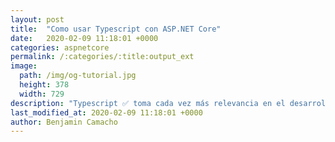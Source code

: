 ```yaml
---
layout: post
title:  "Como usar Typescript con ASP.NET Core"
date:   2020-02-09 11:18:01 +0000
categories: aspnetcore
permalink: /:categories/:title:output_ext
image:
  path: /img/og-tutorial.jpg
  height: 378
  width: 729
description: "Typescript ✅ toma cada vez más relevancia en el desarrollo web y por tal motivo te mostramos como puedes utilizarlo con ASP.NET Core" 
last_modified_at: 2020-02-09 11:18:01 +0000
author: Benjamin Camacho
---
```


